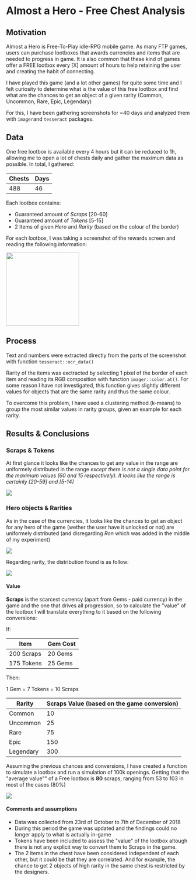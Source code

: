 # Almost a Hero - Free Chest Analysis
## Motivation
Almost a Hero is Free-To-Play idle-RPG mobile game. As many FTP games, users can purchase lootboxes that awards currencies and items that are needed to progress in game. It is also common that these kind of games offer a FREE lootbox every [X] amount of hours to help retaining the user and creating the habit of connecting.

I have played this game (and a lot other games) for quite some time and I felt curiosity to determine what is the value of this free lootbox and find what are the chances to get an object of a given rarity (Common, Uncommon, Rare, Epic, Legendary)

For this, I have been gathering screenshots for ~40 days and analyzed them with `imager`and `tesseract` packages.

## Data
One free lootbox is available every 4 hours but it can be reduced to 1h, allowing me to open a lot of chests daily and gather the maximum data as possible. In total, I gathered:

Chests|Days
------|------
488|46

Each lootbox contains:
- Guaranteed amount of *Scraps*  [20-60]
- Guaranteed amount of *Tokens* [5-15]
- 2 Items of given *Hero* and *Rarity* (based on the colour of the border) 

For each lootbox, I was taking a screenshot of the rewards screen and reading the following information:

<img src="./images_report/example_screenshot.jpg" width="200" align = "middle"/>

## Process
Text and numbers were extracted directly from the parts of the screenshot with function `tesseract::ocr_data()`

Rarity of the items was exctracted by selecting 1 pixel of the border of each item and reading its RGB composition with function `imager::color.at()`. 
For some reason I have not investigated, this function gives slightly different values for objects that are the same rarity and thus the same colour.

To overcome this problem, I have used a clustering method (k-means) to group the most similar values in rarity groups, given an example for each rarity.

## Results & Conclusions

### **Scraps & Tokens**
At first glance it looks like the chances to get any value in the range are uniformely distributed in the range *except there is not a single data point for the maximum values (60 and 15 respectively). It looks like the range is certainly [20-59] and [5-14]*

![](./images_report/currency_rewards.jpg)

### **Hero objects & Rarities**
As in the case of the currencies, it looks like the chances to get an object for any hero of the game (wether the user have it unlocked or not) are uniformely distributed (and disregarding *Ron* which was added in the middle of my experiment)

![](./images_report/hero_rewards.jpg)


Regarding rarity, the distribution found is as follow:

![](./images_report/chances_comparison.jpg)

#### Value

**Scraps** is the scarcest currency (apart from Gems - paid currency) in the game and the one that drives all progression, so to calculate the "value" of the lootbox I will translate everything to it based on the following conversions:

If:

Item|Gem Cost
-----|------
200 Scraps | 20 Gems
175 Tokens | 25 Gems

Then:

1 Gem = 7 Tokens = 10 Scraps


Rarity|Scraps Value (based on the game conversion)
------|------
Common|10
Uncommon|25
Rare|75
Epic|150
Legendary|300


Assuming the previous chances and conversions, I have created a function to simulate a lootbox and run a simulation of 100k openings. Getting that the "average value"" of a Free lootbox is **80** scraps, ranging from 53 to 103 in most of the cases (80%)

![](./images_report/chest_value.jpg)


#### Comments and assumptions
- Data was collected from 23rd of October to 7th of December of 2018
- During this period the game was updated and the findings could no longer apply to what is actually in-game
- Tokens have been included to assess the "value" of the lootbox altough there is not any explicit way to convert them to Scraps in the game.
- The 2 items in the chest have been considered independent of each other, but it could be that they are correlated. And for example, the chance to get 2 objects of high rarity in the same chest is restricted by the designers.



